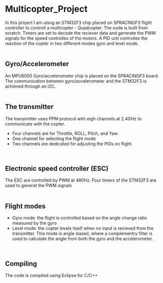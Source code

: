 # Multicopter_Project

In this project I am uisng an STM32F3 chip placed on SPRACINGF3 flight controller to controll a multicopter - Quadcopter. The code is built from scratch. Timers are set to decode the reciever data and generate the PWM signals for the speed controlles of the motors. A PID unit controlles the reaction of the copter in two different modes gyro and level mode. 
<br /> 
<br /> 

## Gyro/Accelerometer
An MPU6050 Gyro/accelerometer chip is placed on the SPRACINGF3 board.
The communication between gyro/accelerometer and the STM32F3 is achieved through an I2C.
<br />
<br /> 

## The transmitter
The transimitter uses PPM protocol with eigh channels at 2.4GHz to communicate with the copter. 
- Four channels are for Throttle, ROLL, Pitch, and Yaw. 
- One channel for selecting the flight mode
- Two channels are dedicated for adjusting the PIDs on flight. 
<br />

## Electronic speed controller (ESC)
The ESC are controlled by PWM at 480Hz. Four timers of the STM32F3 are used to generat the PWM signals 
<br />
<br /> 

## Flight modes
- Gyro mode: the flight is controlled based on the angle change ratio measured by the gyro
- Level mode: the copter levels itself when no input is recieved from the transmitter. This mode is angle-based, where a complementry filter is used to 
calculate the angle from both the gyro and the accelerometer.
<br /> 

## Compiling
The code is compiled using Eclipse for C/C++
